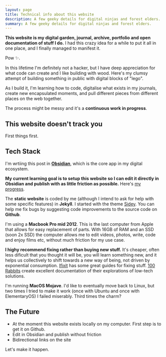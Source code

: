 ```yaml
---
layout: page
title: Technical info about this website
description: A few geeky details for digital ninjas and forest elders.
summary: A few geeky details for digital ninjas and forest elders.
---
```


**This website is my digital garden, journal, archive, portfolio and open documentation of stuff I do.** I had this crazy idea for a while to put it all in one place, and I finally managed to manifest it. <br>

Pow ✨.

In this lifetime I'm definitely not a hacker, but I have deep appreciation for what code can create and I like building with wood. Here's my clumsy attempt of building something in public with digital blocks of "lego".

As I build it, I'm learning how to code, digitalise what exists in my journals, create new encapsulated moments, and pull different pieces from different places on the web together.

The process might be messy and it's a **continuous work in progress**.

## This website doesn't track you
First things first.

## Tech Stack
I'm wrtiing this post in <a href="https://obsidian.md/" target="_blank">**Obsidian**</a>, which is the core app in my digital ecosystem.

**My current learning goal is to setup this website so I can edit it directly in Obsidian and publish with as little friction as possible.** Here's [my progress](/obsidian-to-github).

The **static website** is coded by me (although I intend to ask for help with some specific features) in **Jekyll**. I started with the theme <a href="https://github.com/ronv/sidey" target="_blank">Sidey</a>. You can help me fix bugs by suggesting code improvements to the source code on **Github**.

I'm using a **Macbook Pro mid 2012**. This is the last computer from Apple that allows for easy replacement of parts. With 16GB of RAM and an SSD (soon 2x SSD) the computer allows me to edit videos, photos, write, code and enjoy films etc, without much friction for my use case. 

**I highy recommend fixing rather than buying new stuff.** It's cheaper, often less dificult that you thought it will be, you will learn something new, and it helps us collectively to shift towards a new way of being, not driven by exponential consumption. <a href="https://ifixit.com" target="_blank"> Ifixit</a> has some great guides for fixing stuff. <a href="https://100r.co/site/about_us.html" target="_blank">100 Rabbits</a> create excellent documentation of their explorations of low-tech solutions.

I'm running **MacOS Mojave**. I'd like to eventually move back to Linux, but two times I tried to make it work (once with Ubuntu and once with ElementaryOS) I failed miserably. Third times the charm?

## The Future
- At the moment this website exists locally on my computer. First step is to get it on Github.
- Edit in Obsidian and publish without friction
- Bidirectional links on the site

Let's make it happen.

